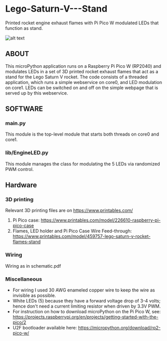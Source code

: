 # Lego-Saturn-V---Stand
Printed rocket engine exhaust flames with Pi Pico W modulated LEDs that function as stand.

![alt text](https://github.com/patrick-nelissen/Lego-Saturn-V---Stand/tree/main/pictures/EngineInDark.jpg)

## ABOUT
This microPython application runs on a Raspberry Pi Pico W (RP2040) and modulates LEDs in a set of 3D printed rocket exhaust flames that act as a stand for the Lego Saturn V rocket.
The code consists of a threaded application, which runs a simple webservice on core0, and LED modulation on core1.
LEDs can be switched on and off on the simple webpage that is served up by this webservice.

## SOFTWARE

### main.py
This module is the top-level module that starts both threads on core0 and core1.

### lib/EngineLED.py
This module manages the class for modulating the 5 LEDs via randomized PWM control.

## Hardware

### 3D printing
Relevant 3D printing files are on https://www.printables.com/
1. Pi Pico case: https://www.printables.com/model/226610-raspberry-pi-pico-case
2. Flames, LED holder and Pi Pico Case Wire Feed-through: https://www.printables.com/model/459757-lego-saturn-v-rocket-flames-stand

### Wiring
Wiring as in schematic.pdf

### Miscellaneous

- For wiring I used 30 AWG enameled copper wire to keep the wire as invisible as possible.
- White LEDs (5) because they have a forward voltage drop of 3-4 volts; hence don't need a current limiting resistor when driven by 3.3V PWM.
- For instruction on how to download microPython on the Pi Pico W, see: https://projects.raspberrypi.org/en/projects/getting-started-with-the-pico/2
- U2F bootloader available here: https://micropython.org/download/rp2-pico-w/
